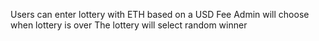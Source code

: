Users can enter lottery with ETH based on a USD Fee
Admin will choose when lottery is over
The lottery will select random winner
